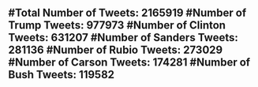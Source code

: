 #Total Number of Tweets: 2165919 
#Number of Trump Tweets: 977973
#Number of Clinton Tweets: 631207
#Number of Sanders Tweets: 281136
#Number of Rubio Tweets: 273029
#Number of Carson Tweets: 174281
#Number of Bush Tweets: 119582
---
